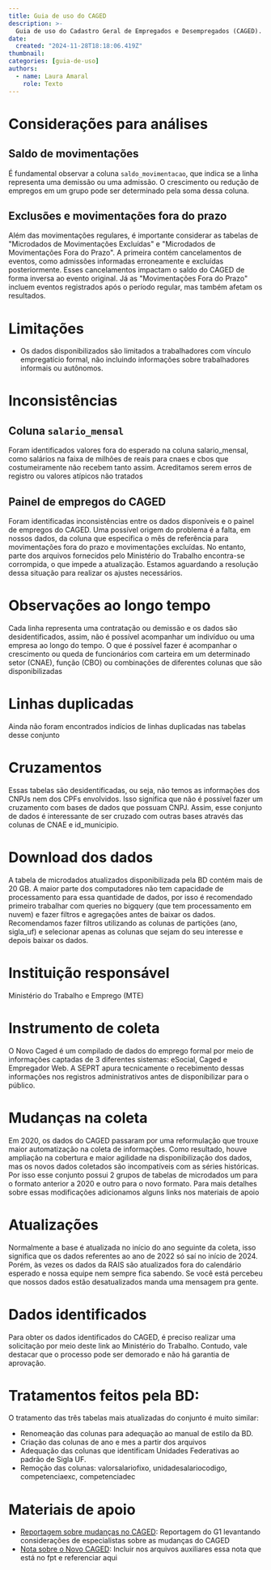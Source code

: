 ```yaml
---
title: Guia de uso do CAGED
description: >-
  Guia de uso do Cadastro Geral de Empregados e Desempregados (CAGED). Este material contém informações sobre as variáveis mais importantes, perguntas frequentes e exemplos de uso do conjunto.
date:
  created: "2024-11-28T18:18:06.419Z"
thumbnail: 
categories: [guia-de-uso]
authors:
  - name: Laura Amaral
    role: Texto
---
```


# Considerações para análises
## Saldo de movimentações
É fundamental observar a coluna `saldo_movimentacao`, que indica se a linha representa uma demissão ou uma admissão. O crescimento ou redução de empregos em um grupo pode ser determinado pela soma dessa coluna.

## Exclusões e movimentações fora do prazo
Além das movimentações regulares, é importante considerar as tabelas de "Microdados de Movimentações Excluídas" e "Microdados de Movimentações Fora do Prazo". A primeira contém cancelamentos de eventos, como admissões informadas erroneamente e excluídas posteriormente. Esses cancelamentos impactam o saldo do CAGED de forma inversa ao evento original. Já as "Movimentações Fora do Prazo" incluem eventos registrados após o período regular, mas também afetam os resultados.

# Limitações
* Os dados disponibilizados são limitados a trabalhadores com vínculo empregatício formal, não incluindo informações sobre trabalhadores informais ou autônomos.

# Inconsistências
## Coluna `salario_mensal`
Foram identificados valores fora do esperado na coluna salario_mensal, como salários na faixa de milhões de reais para cnaes e cbos que costumeiramente não recebem tanto assim. Acreditamos serem erros de registro ou valores atípicos não tratados

## Painel de empregos do CAGED
Foram identificadas inconsistências entre os dados disponíveis e o painel de empregos do CAGED. Uma possível origem do problema é a falta, em nossos dados, da coluna que especifica o mês de referência para movimentações fora do prazo e movimentações excluídas. No entanto, parte dos arquivos fornecidos pelo Ministério do Trabalho encontra-se corrompida, o que impede a atualização. Estamos aguardando a resolução dessa situação para realizar os ajustes necessários.  

# Observações ao longo tempo
Cada linha representa uma contratação ou demissão e os dados são desidentificados, assim, não é possível acompanhar um indivíduo ou uma empresa ao longo do tempo. O que é possível fazer é acompanhar o crescimento ou queda de funcionários com carteira em um determinado setor (CNAE), função (CBO) ou combinações de diferentes colunas que são disponibilizadas

# Linhas duplicadas
Ainda não foram encontrados indícios de linhas duplicadas nas tabelas desse conjunto

# Cruzamentos
Essas tabelas são desidentificadas, ou seja, não temos as informações dos CNPJs nem dos CPFs envolvidos. Isso significa que não é possível fazer um cruzamento  com bases de dados que possuam CNPJ. Assim, esse conjunto de dados é interessante de ser cruzado com outras bases através das colunas de CNAE e id_municipio.

# Download dos dados
A tabela de microdados atualizados disponibilizada pela BD contém mais de 20 GB. A maior parte dos computadores não tem capacidade de processamento para essa quantidade de dados, por isso é recomendado primeiro trabalhar com queries no bigquery (que tem processamento em nuvem) e fazer filtros e agregações antes de baixar os dados. Recomendamos fazer filtros utilizando as colunas de partições (ano, sigla_uf) e selecionar apenas as colunas que sejam do seu interesse e depois baixar os dados.

# Instituição responsável
Ministério do Trabalho e Emprego (MTE)

# Instrumento de coleta
O Novo Caged é um compilado de dados do emprego formal por meio de informações captadas de 3 diferentes sistemas: eSocial, Caged e Empregador Web. A SEPRT apura tecnicamente o recebimento dessas informações nos registros administrativos antes de disponibilizar para o público.

# Mudanças na coleta
Em 2020, os dados do CAGED passaram por uma reformulação que  trouxe maior automatização na coleta de informações. Como resultado, houve ampliação na cobertura e maior agilidade na disponibilização dos dados, mas os novos dados coletados são incompatíveis com as séries históricas. Por isso esse conjunto possui 2 grupos de tabelas de microdados um para o formato anterior a 2020 e outro para o novo formato. Para mais detalhes sobre essas modificações adicionamos alguns links nos materiais de apoio

# Atualizações
Normalmente a base é atualizada no início do ano seguinte da coleta, isso significa que os dados referentes ao ano de 2022 só saí no início de 2024.  Porém, às vezes os dados da RAIS são atualizados fora do calendário esperado e nossa equipe nem sempre fica sabendo. Se você está  percebeu que nossos dados estão desatualizados manda uma mensagem pra gente. 

# Dados identificados
Para obter os dados identificados do CAGED, é preciso realizar uma solicitação por meio deste link ao Ministério do Trabalho. Contudo, vale destacar que o processo pode ser demorado e não há garantia de aprovação.

# Tratamentos feitos pela BD:
O tratamento das três tabelas mais atualizadas do conjunto é muito similar: 
* Renomeação das colunas para adequação ao manual de estilo da BD.
* Criação das colunas de ano e mes a partir dos arquivos
* Adequação das colunas que identificam Unidades Federativas ao padrão de Sigla UF.
* Remoção das colunas: valorsalariofixo, unidadesalariocodigo, competenciaexc, competenciadec

# Materiais de apoio
* [Reportagem sobre mudanças no CAGED](https://g1.globo.com/economia/noticia/2021/04/28/serie-historica-do-emprego-formal-nao-pode-ser-comparada-com-novo-caged-dizem-analistas.ghtml): Reportagem do G1 levantando considerações de especialistas sobre as mudanças do CAGED
* [Nota sobre o Novo CAGED](ftp//:ftp.mtps.gov.br/pdet/microdados/NOVO%20CAGED/Sobre%20o%20Novo%20Caged.pdf): Incluir nos arquivos auxiliares essa nota que está no fpt e referenciar aqui
